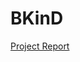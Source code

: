 # BKinD

[Project Report](https://drive.google.com/file/d/14CI5i7kLE5nIS-hUmWoH3pXmj8SOqAaq/view?usp=sharing)


